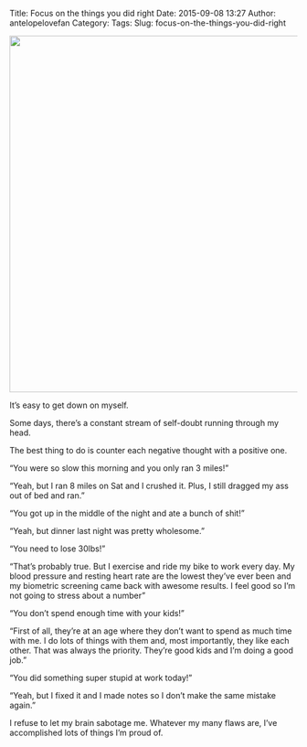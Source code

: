Title: Focus on the things you did right
Date: 2015-09-08 13:27
Author: antelopelovefan
Category: 
Tags: 
Slug: focus-on-the-things-you-did-right

<img src="https://cdn-images-1.medium.com/max/800/1*YoOANfvI6mZSmY1dqY9Xow.jpeg" width="640" height="624" />

It’s easy to get down on myself.

Some days, there’s a constant stream of self-doubt running through my head.

The best thing to do is counter each negative thought with a positive one.

“You were so slow this morning and you only ran 3 miles!”

“Yeah, but I ran 8 miles on Sat and I crushed it. Plus, I still dragged my ass out of bed and ran.”

“You got up in the middle of the night and ate a bunch of shit!”

“Yeah, but dinner last night was pretty wholesome.”

“You need to lose 30lbs!”

“That’s probably true. But I exercise and ride my bike to work every day. My blood pressure and resting heart rate are the lowest they’ve ever been and my biometric screening came back with awesome results. I feel good so I’m not going to stress about a number”

“You don’t spend enough time with your kids!”

“First of all, they’re at an age where they don’t want to spend as much time with me. I do lots of things with them and, most importantly, they like each other. That was always the priority. They’re good kids and I’m doing a good job.”

“You did something super stupid at work today!”

“Yeah, but I fixed it and I made notes so I don’t make the same mistake again.”

I refuse to let my brain sabotage me. Whatever my many flaws are, I’ve accomplished lots of things I’m proud of.

